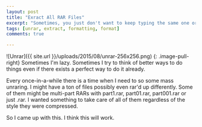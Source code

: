```yaml
---
layout: post
title: "Exract All RAR Files"
excerpt: "Sometimes, you just don't want to keep typing the same one or two-liners. Sometimes it's just easier to whip up a quick script."
tags: [unrar, extract, formatting, format]
comments: true

---
```


![Unrar]({{ site.url }}/uploads/2015/08/unrar-256x256.png)
{: .image-pull-right}
Sometimes I'm lazy. 
Sometimes I try to think of better ways to do things even if there exists a perfect way to do it already.

Every once-in-a-while there is a time when I need to so some mass unraring. I might have a ton of files possibly even rar'd up differently. Some of them might be multi-part RARs with part1.rar, part01.rar, part001.rar or just .rar.
I wanted something to take care of all of them regardless of the style they were compressed.

So I came up with this. I think this will work.
<br clear="right" />
<script src="https://gist.github.com/tquizzle/ef82a7e9f4e008fc35c8.js"></script>
